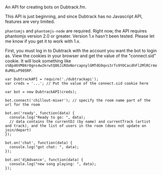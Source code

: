 An API for creating bots on Dubtrack.fm.

This API is just beginning, and since Dubtrack has no Javascript API, features are very limited.

`phantomjs` and `phantomjs-node` are required. Right now, the API requires phantomjs version 2.0 or greater. Version 1.x hasn't been tested. Please let me know if you get it to work with 1.x.

First, you must log in to Dubtrack with the account you want the bot to login as. View the cookies in your browser and get the value of the "connect.sid" cookie. It will look something like `s%Bp46VM86r0gns4w2krwtQ86JiROoNorcapnylGMTdG9qvs3rfs9YOCacdhFl2MlRCr4e8uM8LuP905RP`.

```
var DubtrackAPI = require('./dubtrackapi');
var creds = '...'; // Put the value of the connect.sid cookie here

var bot = new DubtrackAPI(creds);

bot.connect('chillout-mixer'); // specify the room name part of the url for the room

bot.on('ready', function(data) {
  console.log("Ready to go: ", data);
  // data contains the currentDJ (by name) and currentTrack (artist and track), and the list of users in the room (does not update on join/depart)
});

bot.on('chat', function(data) {
  console.log("got chat: ", data);
});

bot.on('djAdvance', function(data) {
  console.log("new song playing: ", data);
});
```